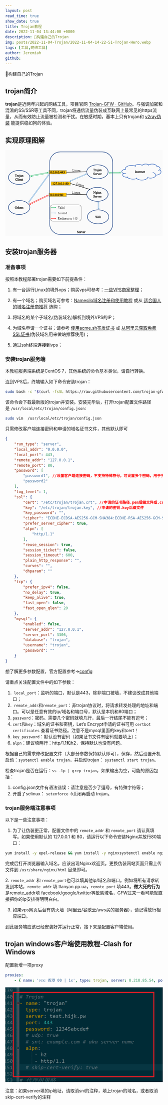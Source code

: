 ```yaml
---
layout: post
read_time: true
show_date: true
title: Trojan教程
date: 2022-11-04 13:44:00 +0800
description: 🔆构建自己的Trojan
img: posts/2022-11-04-Trojan/2022-11-04-14-22-51-Trojan-Hero.webp
tags: [工具,网络工具]
author: Jeremiah
github: 
---
```


🔆构建自己的Trojan

## trojan简介

**trojan**是近两年兴起的网络工具，项目官网 [Trojan-GFW · GitHub](https://github.com/trojan-gfw)。与强调加密和混淆的SS/SSR等工具不同，trojan将通信流量伪装成互联网上最常见的https流量，从而有效防止流量被检测和干扰。在敏感时期，基本上只有trojan和 [v2ray伪装](https://itlanyan.com/v2ray-traffic-mask/) 能提供稳如狗的体验。

## 实现原理图解

![](../assets/img/posts/2022-11-04-Trojan/2022-11-04-14-10-02-image.png)

## 安装trojan服务器

### 准备事项

按照本教程部署trojan需要如下前提条件：

1. 有一台运行Linux的境外vps；购买vps可参考：[一些VPS商家整理](https://itlanyan.com/vps-merchant-collection/)；

2. 有一个域名；购买域名可参考：[Namesilo域名注册和使用教程](https://itlanyan.com/namesilo-domain-tutorial/) 或从 [适合国人的域名注册商推荐](https://itlanyan.com/domain-register-for-mainland/) 选购；

3. 将域名的某个子域名(伪装域名)解析到境外VPS的IP；

4. 为域名申请一个证书；请参考 [使用acme.sh签发证书](https://itlanyan.com/use-acme-sh-get-free-cert/) 或 [从阿里云获取免费SSL证书](https://itlanyan.com/get-free-ssl-certificates-from-aliyun/)(伪装域名用来做站推荐使用)；

5. 通过ssh终端连接到vps；

### 安装trojan服务端

本教程服务端系统是CentOS 7，其他系统的命令基本类似，请自行转换。

连到VPS后，终端输入如下命令安装trojan：

```bash
sudo bash -c "$(curl -fsSL https://raw.githubusercontent.com/trojan-gfw/trojan-quickstart/master/trojan-quickstart.sh)"
```

该命令会下载最新版的trojan并安装。安装完毕后，打开trojan配置文件路径是 `/usr/local/etc/trojan/config.json`:

```bash
sudo vim  /usr/local/etc/trojan/config.json
```

只需修改客户端连接密码和申请的域名证书文件，其他默认即可

```json
{
    "run_type": "server",
    "local_addr": "0.0.0.0",
    "local_port": 443,
    "remote_addr": "127.0.0.1",
    "remote_port": 80,
    "password": [
        "password1", //设置客户端连接密码，不支持特殊符号，可设置多个密码，用于多用户连接使用
        "password2"
    ],
    "log_level": 1,
    "ssl": {
        "cert": "/etc/trojan/trojan.crt", //申请的证书路径.pem后缀文件或.crt后缀文件
        "key": "/etc/trojan/trojan.key", //申请的密钥.key后缀文件
        "key_password": "",
        "cipher": "ECDHE-ECDSA-AES256-GCM-SHA384:ECDHE-RSA-AES256-GCM-SHA384:ECDHE-ECDSA-CHACHA20-POLY1305:ECDHE-RSA-CHACHA20-POLY1305:ECDHE-ECDSA-AES128-GCM-SHA256:ECDHE-RSA-AES128-GCM-SHA256:ECDHE-ECDSA-AES256-SHA384:ECDHE-RSA-AES256-SHA384:ECDHE-ECDSA-AES128-SHA256:ECDHE-RSA-AES128-SHA256",
        "prefer_server_cipher": true,
        "alpn": [
            "http/1.1"
        ],
        "reuse_session": true,
        "session_ticket": false,
        "session_timeout": 600,
        "plain_http_response": "",
        "curves": "",
        "dhparam": ""
    },
    "tcp": {
        "prefer_ipv4": false,
        "no_delay": true,
        "keep_alive": true,
        "fast_open": false,
        "fast_open_qlen": 20
    },
    "mysql": {
        "enabled": false,
        "server_addr": "127.0.0.1",
        "server_port": 3306,
        "database": "trojan",
        "username": "trojan",
        "password": ""
    }
}
```

想了解更多参数配置，官方配置参考->[config](https://trojan-gfw.github.io/trojan/config.html)

请重点关注配置文件中的如下参数：

1.  `local_port`：监听的端口，默认是443，除非端口被墙，不建议改成其他端口；
2.  `remote_addr`和`remote_port`：非trojan协议时，将请求转发处理的地址和端口。可以是任意有效的ip/域名和端口号，默认是本机和80端口；
3. `password`：密码。需要几个密码就填几行，最后一行结尾不能有逗号；
4. `cert`和`key`：域名的证书和密钥，Let’s Encrypt申请的证书可用 `certbot certificates` 查看证书路径。注意不是mysql里面的key和cert！
5. `key_password`：默认没有密码（如果证书文件有密码就要填上）；
6. `alpn`：建议填两行：http/1.1和h2，保持默认也没有问题。

根据自己的需求修改配置文件（大部分参数保持默认即可），保存，然后设置开机启动：`systemctl enable trojan`，并启动trojan： `systemctl start trojan`。

检查trojan是否在运行：`ss -lp | grep trojan`，如果输出为空，可能的原因包括：

1. config.json文件有语法错误：请注意是否少了逗号，有特殊字符等；
2. 开启了selinux： `setenforce 0`关闭再启动 trojan。

### trojan服务端注意事项

以下是一些注意事项：

1. 为了让伪装更正常，配置文件中的 `remote_addr` 和 `remote_port` 请认真填写。如果使用默认的 127.0.0.1 和 80，请运行以下命令安装Nginx并放行80端口：

```bash
yum install -y epel-release && yum install -y nginxsystemctl enable nginx; systemctl start nginxfirewall-cmd --permanent --add-service=httpfirewall-cmd --reload
```

完成后打开浏览器输入域名，应该出现Nginx欢迎页。更换伪装网站页面只需上传文件到 `/usr/share/nginx/html` 目录即可。

2. `remote_addr` 和 `remote_port`也可以填其他ip/域名和端口。例如将所有请求转发到本站，`remote_addr` 填 tlanyan.pp.ua，`remote_port` 填443。**做大死的行为**是remote_addr填 facebook/google/twitter等敏感域名，GFW过来一看可能就直接把你的ip安排得明明白白。

3. 如果vps网页后台有防火墙（阿里云/谷歌云/aws买的服务器），请记得放行相应端口。

到此服务端应该已经安装好并运行正常，接下来是配置客户端使用。

## trojan windows客户端使用教程-Clash for Windows

配置新增一项proxy

```yml
proxies:
    - { name: '🇭🇰 香港 00 | 1x', type: trojan, server: 8.218.85.54, port: 443, sni: jeremiah.ltd, password: password1,  alpn: [http/1.1] }
```

![](../assets/img/posts/2022-11-04-Trojan/2022-11-04-14-17-50-image.png)

注意：如果server填的ip地址，请取消sni的注释，填上trojan的域名，或者取消skip-cert-verify的注释